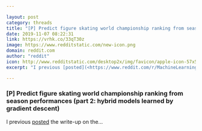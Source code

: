 ```yaml
---

layout: post
category: threads
title: "[P] Predict figure skating world championship ranking from season performances (part 2: hybrid models learned by gradient descent)"
date: 2019-11-07 08:22:31
link: https://vrhk.co/33qT30z
image: https://www.redditstatic.com/new-icon.png
domain: reddit.com
author: "reddit"
icon: http://www.redditstatic.com/desktop2x/img/favicon/apple-icon-57x57.png
excerpt: "I previous [posted](<https://www.reddit.com/r/MachineLearning/comments/dn8lq9/p_predict_figure_skating_world_championship/>) the write-up on the..."

---
```


### [P] Predict figure skating world championship ranking from season performances (part 2: hybrid models learned by gradient descent)

I previous [posted](<https://www.reddit.com/r/MachineLearning/comments/dn8lq9/p_predict_figure_skating_world_championship/>) the write-up on the...